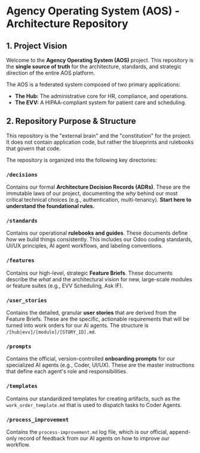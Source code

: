 # Agency Operating System (AOS) - Architecture Repository

## 1. Project Vision

Welcome to the **Agency Operating System (AOS)** project. This repository is the **single source of truth** for the architecture, standards, and strategic direction of the entire AOS platform.

The AOS is a federated system composed of two primary applications:
-   **The Hub:** The administrative core for HR, compliance, and operations.
-   **The EVV:** A HIPAA-compliant system for patient care and scheduling.

## 2. Repository Purpose & Structure

This repository is the "external brain" and the "constitution" for the project. It does not contain application code, but rather the blueprints and rulebooks that govern that code.

The repository is organized into the following key directories:

### `/decisions`
Contains our formal **Architecture Decision Records (ADRs)**. These are the immutable laws of our project, documenting the *why* behind our most critical technical choices (e.g., authentication, multi-tenancy). **Start here to understand the foundational rules.**

### `/standards`
Contains our operational **rulebooks and guides**. These documents define *how* we build things consistently. This includes our Odoo coding standards, UI/UX principles, AI agent workflows, and labeling conventions.

### `/features`
Contains our high-level, strategic **Feature Briefs**. These documents describe the *what* and the architectural vision for new, large-scale modules or feature suites (e.g., EVV Scheduling, Ask IF).

### `/user_stories`
Contains the detailed, granular **user stories** that are derived from the Feature Briefs. These are the specific, actionable requirements that will be turned into work orders for our AI agents. The structure is `/[hub|evv]/[module]/[STORY_ID].md`.

### `/prompts`
Contains the official, version-controlled **onboarding prompts** for our specialized AI agents (e.g., Coder, UI/UX). These are the master instructions that define each agent's role and responsibilities.

### `/templates`
Contains our standardized templates for creating artifacts, such as the `work_order_template.md` that is used to dispatch tasks to Coder Agents.

### `/process_improvement`
Contains the `process-improvement.md` log file, which is our official, append-only record of feedback from our AI agents on how to improve our workflow.

